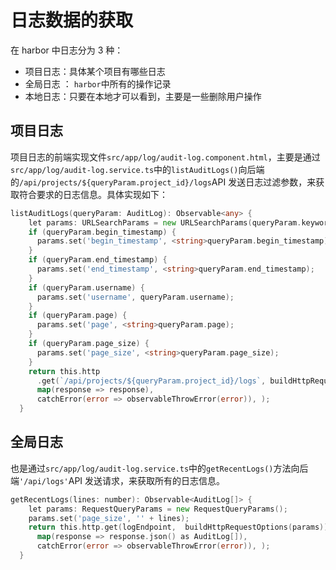 # 日志数据的获取
在 harbor 中日志分为 3 种：
- 项目日志：具体某个项目有哪些日志
- 全局日志 ： `harbor`中所有的操作记录
- 本地日志：只要在本地才可以看到，主要是一些删除用户操作


## 项目日志

项目日志的前端实现文件`src/app/log/audit-log.component.html`，主要是通过`src/app/log/audit-log.service.ts`中的`listAuditLogs()`向后端的`/api/projects/${queryParam.project_id}/logs`API 发送日志过滤参数，来获取符合要求的日志信息。具体实现如下：

```go
listAuditLogs(queryParam: AuditLog): Observable<any> {
    let params: URLSearchParams = new URLSearchParams(queryParam.keywords);
    if (queryParam.begin_timestamp) {
      params.set('begin_timestamp', <string>queryParam.begin_timestamp);
    }
    if (queryParam.end_timestamp) {
      params.set('end_timestamp', <string>queryParam.end_timestamp);
    }
    if (queryParam.username) {
      params.set('username', queryParam.username);
    }
    if (queryParam.page) {
      params.set('page', <string>queryParam.page);
    }
    if (queryParam.page_size) {
      params.set('page_size', <string>queryParam.page_size);
    }
    return this.http
      .get(`/api/projects/${queryParam.project_id}/logs`, buildHttpRequestOptions(params)).pipe(
      map(response => response),
      catchError(error => observableThrowError(error)), );
  }
```

## 全局日志
也是通过`src/app/log/audit-log.service.ts`中的`getRecentLogs()`方法向后端`'/api/logs'`API 发送请求，来获取所有的日志信息。

```go
getRecentLogs(lines: number): Observable<AuditLog[]> {
    let params: RequestQueryParams = new RequestQueryParams();
    params.set('page_size', '' + lines);
    return this.http.get(logEndpoint,  buildHttpRequestOptions(params)).pipe(
      map(response => response.json() as AuditLog[]),
      catchError(error => observableThrowError(error)), );
  }
```